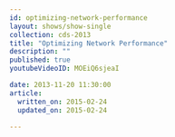 ```yaml
---
id: optimizing-network-performance
layout: shows/show-single
collection: cds-2013
title: "Optimizing Network Performance"
description: ""
published: true
youtubeVideoID: MOEiQ6sjeaI

date: 2013-11-20 11:30:00
article:
  written_on: 2015-02-24
  updated_on: 2015-02-24

---
```

